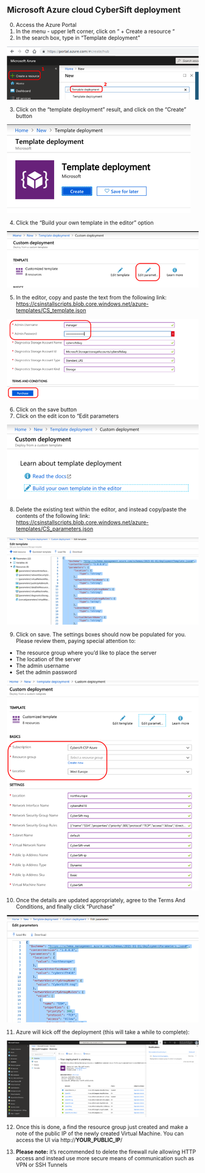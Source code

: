 ## Microsoft Azure cloud CyberSift deployment

0. Access the Azure Portal
1. In the menu - upper left corner, click on “ + Create a resource “
2. In the search box, type in “Template deployment"

![image1](https://github.com/CyberSift/Onboarding/blob/master/public/img/docs/azure_deployment/image1.png?raw=true)

3. Click on the “template deployment” result, and click on the “Create” button

![image2](https://github.com/CyberSift/Onboarding/blob/master/public/img/docs/azure_deployment/image2.png?raw=true)

4. Click the “Build your own template in the editor” option

![image3](https://github.com/CyberSift/Onboarding/blob/master/public/img/docs/azure_deployment/image3.png?raw=true)

5. In the editor, copy and paste the text from the following link: https://csinstallscripts.blob.core.windows.net/azure-templates/CS_template.json

![image4](https://github.com/CyberSift/Onboarding/blob/master/public/img/docs/azure_deployment/image4.png?raw=true)

6. Click on the save button
7. Click on the edit icon to “Edit parameters


![image5](https://github.com/CyberSift/Onboarding/blob/master/public/img/docs/azure_deployment/image5.png?raw=true)

8. Delete the existing text within the editor, and instead copy/paste the contents of the following link: https://csinstallscripts.blob.core.windows.net/azure-templates/CS_parameters.json


![image6](https://github.com/CyberSift/Onboarding/blob/master/public/img/docs/azure_deployment/image6.png?raw=true)

9. Click on save. The settings boxes should now be populated for you. Please review them, paying special attention to:
 - The resource group where you’d like to place the server
 - The location of the server
 - The admin username
 - Set the admin password


![image7](https://github.com/CyberSift/Onboarding/blob/master/public/img/docs/azure_deployment/image7.png?raw=true)

10. Once the details are updated appropriately, agree to the Terms And Conditions, and finally click “Purchase”

![image8](https://github.com/CyberSift/Onboarding/blob/master/public/img/docs/azure_deployment/image8.png?raw=true)

11. Azure will kick off the deployment (this will take a while to complete):

![image9](https://github.com/CyberSift/Onboarding/blob/master/public/img/docs/azure_deployment/image9.png?raw=true)

12. Once this is done, a find the resource group just created and make a note of the public IP of the newly created Virtual Machine. You can access the UI via http://**YOUR_PUBLIC_IP**/

13. **Please note:** it’s recommended to delete the firewall rule allowing HTTP access and instead use more secure means of communication such as VPN or SSH Tunnels